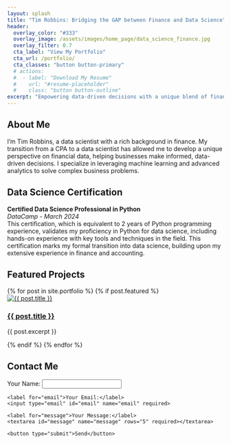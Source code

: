 ```yaml
---
layout: splash
title: "Tim Robbins: Bridging the GAP between Finance and Data Science"
header:
  overlay_color: "#333"
  overlay_image: /assets/images/home_page/data_science_finance.jpg
  overlay_filter: 0.7
  cta_label: "View My Portfolio"
  cta_url: /portfolio/
  cta_classes: "button button-primary"
  # actions:
  #  - label: "Download My Resume"
  #    url: "#resume-placeholder"
  #    class: "button button-outline"
excerpt: "Empowering data-driven decisions with a unique blend of finance and data science expertise."
---
```


## About Me
I’m Tim Robbins, a data scientist with a rich background in finance. My transition from a CPA to a data scientist has allowed me to develop a unique perspective on financial data, helping businesses make informed, data-driven decisions. I specialize in leveraging machine learning and advanced analytics to solve complex business problems.

## Data Science Certification
**Certified Data Science Professional in Python**  
*DataCamp - March 2024*  
This certification, which is equivalent to 2 years of Python programming experience, validates my proficiency in Python for data science, including hands-on experience with key tools and techniques in the field. This certification marks my formal transition into data science, building upon my extensive experience in finance and accounting.

## Featured Projects
<div class="projects-grid">
  {% for post in site.portfolio %}
    {% if post.featured %}
      <div class="project-item">
        <a href="{{ post.url }}" class="image-effect-container">
          <img src="{{ post.header.teaser | default: '/assets/images/placeholder.jpg' }}" alt="{{ post.title }}">
          <div class="overlay">
            <h3>{{ post.title }}</h3>
          </div>
        </a>
        <p>{{ post.excerpt }}</p>
      </div>
    {% endif %}
  {% endfor %}
</div>

## Contact Me
<div class="contact-form">
  <form action="https://formspree.io/f/xrbzlpdq" method="POST">
    <label for="name">Your Name:</label>
    <input type="text" id="name" name="name" required>

    <label for="email">Your Email:</label>
    <input type="email" id="email" name="email" required>

    <label for="message">Your Message:</label>
    <textarea id="message" name="message" rows="5" required></textarea>

    <button type="submit">Send</button>
  </form>